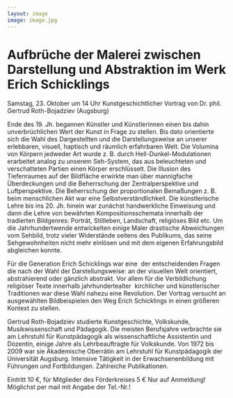 ```yaml
---
layout: image
image: image.jpg
---
```


# Aufbrüche der Malerei zwischen Darstellung und Abstraktion im Werk Erich Schicklings
Samstag, 23. Oktober um 14 Uhr 
Kunstgeschichtlicher Vortrag von Dr. phil. Gertrud Roth-Bojadziev (Augsburg)  

Ende des 19. Jh. begannen Künstler und Künstlerinnen einen bis dahin unverbrüchlichen Wert der Kunst in Frage zu stellen. Bis dato orientierte sich die Wahl des Dargestellten und die Darstellungsweise an unserer erlebbaren, visuell, haptisch und räumlich erfahrbaren Welt. Die Volumina von Körpern jedweder Art wurde z. B. durch Hell-Dunkel-Modulationen erarbeitet analog zu unserem Seh-System, das aus beleuchteten und verschatteten Partien einen Körper erschlüsselt. Die Illusion des Tiefenraumes auf der Bildfläche erwirkte man über mannigfache Überdeckungen und die Beherrschung der Zentralperspektive und Luftperspektive. Die Beherrschung der proportionalen Bemaßungen z. B. beim menschlichen Akt war eine Selbstverständlichkeit. Die künstlerische Lehre bis ins 20. Jh. hinein war zunächst handwerkliche Einweisung und dann die Lehre von bewährten Kompositionsschemata innerhalb der tradierten Bildgenres: Porträt, Stillleben, Landschaft, religiöses Bild etc. Um die Jahrhundertwende entwickelten einige Maler drastische Abweichungen vom Sehbild, trotz vieler Widerstände seitens des Publikums, das seine Sehgewohnheiten nicht mehr einlösen und mit dem eigenen Erfahrungsbild abgleichen konnte.

Für die Generation Erich Schicklings war eine  der entscheidenden Fragen die nach der Wahl der Darstellungsweise: an der visuellen Welt orientiert, abstrahierend oder gänzlich abstrakt. Vor allem für die Verbildlichung religiöser Texte innerhalb jahrhundertealter  kirchlicher und künstlerischer Traditionen war diese Wahl nahezu eine Revolution.
Der Vortrag versucht an ausgewählten Bildbeispielen den Weg Erich Schicklings in einen größeren Kontext zu stellen.

Gertrud Roth-Bojadziev studierte Kunstgeschichte, Volkskunde, Musikwissenschaft und Pädagogik. Die meisten Berufsjahre verbrachte sie am Lehrstuhl für Kunstpädagogik als wissenschaftliche Assistentin und Dozentin, einige Jahre als Lehrbeauftragte für Volkskunde. Von 1972 bis 2009 war sie Akademische Oberrätin am Lehrstuhl für Kunstpädagogik der Universität Augsburg. Intensive Tätigkeit in der Erwachsenenbildung mit Führungen und Fortbildungen. Zahlreiche Publikationen.

Eintritt 10 €, für Mitglieder des Förderkreises 5 €
Nur auf Anmeldung! Möglichst per mail mit Angabe der Tel.-Nr.!